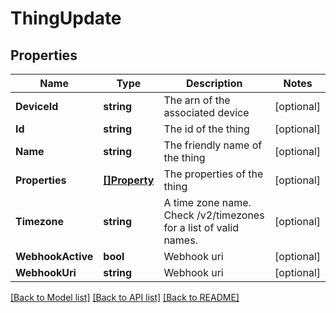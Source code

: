 # ThingUpdate

## Properties

Name | Type | Description | Notes
------------ | ------------- | ------------- | -------------
**DeviceId** | **string** | The arn of the associated device | [optional] 
**Id** | **string** | The id of the thing | [optional] 
**Name** | **string** | The friendly name of the thing | [optional] 
**Properties** | [**[]Property**](property.md) | The properties of the thing | [optional] 
**Timezone** | **string** | A time zone name. Check /v2/timezones for a list of valid names. | [optional] 
**WebhookActive** | **bool** | Webhook uri | [optional] 
**WebhookUri** | **string** | Webhook uri | [optional] 

[[Back to Model list]](../README.md#documentation-for-models) [[Back to API list]](../README.md#documentation-for-api-endpoints) [[Back to README]](../README.md)


